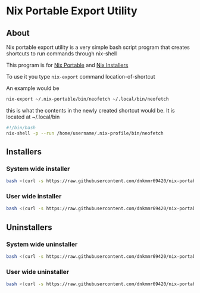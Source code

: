 # Nix Portable Export Utility

## About

Nix portable export utility is a very simple bash script program that creates shortcuts to run commands through nix-shell

This program is for [Nix Portable](https://github.com/DavHau/nix-portable) and [Nix Installers](https://github.com/dnkmmr69420/nix-portable-utils/tree/main/installers)

To use it you type `nix-export` command location-of-shortcut

An example would be

```bash
nix-export ~/.nix-portable/bin/neofetch ~/.local/bin/neofetch
```

this is what the contents in the newly created shortcut would be. It is located at ~/.local/bin

```bash
#!/bin/bash
nix-shell -p --run /home/username/.nix-profile/bin/neofetch
```

## Installers

### System wide installer

```bash
bash <(curl -s https://raw.githubusercontent.com/dnkmmr69420/nix-portable-utils/main/nix-portable-export-utility/nix-export-system-wide-installer.sh)
```

### User wide installer

```bash
bash <(curl -s https://raw.githubusercontent.com/dnkmmr69420/nix-portable-utils/main/nix-portable-export-utility/nix-export-user-wide-installer.sh)
```

## Uninstallers

### System wide uninstaller

```bash
bash <(curl -s https://raw.githubusercontent.com/dnkmmr69420/nix-portable-utils/main/nix-portable-export-utility/nix-export-system-wide-uninstaller.sh)
```

### User wide uninstaller

```bash
bash <(curl -s https://raw.githubusercontent.com/dnkmmr69420/nix-portable-utils/main/nix-portable-export-utility/nix-export-user-wide-uninstaller.sh)
```
